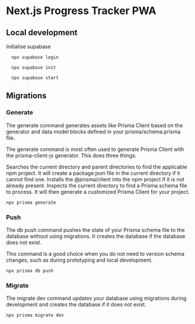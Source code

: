 # Next.js Progress Tracker PWA

## Local development

Initialise supabase

```
  npx supabase login
```

```
  npx supabase init
```

```
  npx supabase start
```

## Migrations

### Generate

The generate command generates assets like Prisma Client based on the generator and data model blocks defined in your prisma/schema.prisma file.

The generate command is most often used to generate Prisma Client with the prisma-client-js generator. This does three things:

Searches the current directory and parent directories to find the applicable npm project. It will create a package.json file in the current directory if it cannot find one.
Installs the @prisma/client into the npm project if it is not already present.
Inspects the current directory to find a Prisma schema file to process. It will then generate a customized Prisma Client for your project.

```
npx prisma generate
```

### Push

The db push command pushes the state of your Prisma schema file to the database without using migrations. It creates the database if the database does not exist.

This command is a good choice when you do not need to version schema changes, such as during prototyping and local development.

```
npx prisma db push
```

### Migrate

The migrate dev command updates your database using migrations during development and creates the database if it does not exist.

```
npx prisma migrate dev
```
